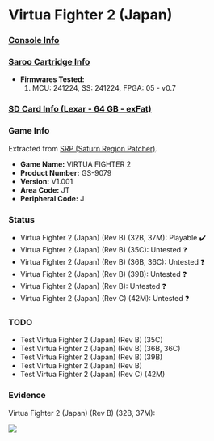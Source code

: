 # Virtua Fighter 2 (Japan)

### [Console Info](../../../../../Info/Consoles/VA13/README.md)

### [Saroo Cartridge Info](../../../../../Info/Cartridges/GuangzhouSanStarOnlineShop/1.6/README.md)

- <b>Firmwares Tested:</b>
  1. MCU: 241224, SS: 241224, FPGA: 05 - v0.7

### [SD Card Info (Lexar - 64 GB - exFat)](../../../../../Info/SdCards/Lexar/64GB/exfat/README.md)

### Game Info

Extracted from [SRP (Saturn Region Patcher)](https://segaxtreme.net/resources/saturn-region-patcher.81/download).

- <b>Game Name:</b> VIRTUA FIGHTER 2
- <b>Product Number:</b> GS-9079
- <b>Version:</b> V1.001
- <b>Area Code:</b> JT
- <b>Peripheral Code:</b> J

### Status

- Virtua Fighter 2 (Japan) (Rev B) (32B, 37M): Playable :heavy_check_mark:
- Virtua Fighter 2 (Japan) (Rev B) (35C): Untested :question:
- Virtua Fighter 2 (Japan) (Rev B) (36B, 36C): Untested :question:
- Virtua Fighter 2 (Japan) (Rev B) (39B): Untested :question:
- Virtua Fighter 2 (Japan) (Rev B): Untested :question:
- Virtua Fighter 2 (Japan) (Rev C) (42M): Untested :question:

### TODO

- Test Virtua Fighter 2 (Japan) (Rev B) (35C)
- Test Virtua Fighter 2 (Japan) (Rev B) (36B, 36C)
- Test Virtua Fighter 2 (Japan) (Rev B) (39B)
- Test Virtua Fighter 2 (Japan) (Rev B)
- Test Virtua Fighter 2 (Japan) (Rev C) (42M)

### Evidence

Virtua Fighter 2 (Japan) (Rev B) (32B, 37M):

[![](https://img.youtube.com/vi/XbYqO0_o9Jk/0.jpg)](https://www.youtube.com/watch?v=XbYqO0_o9Jk)
